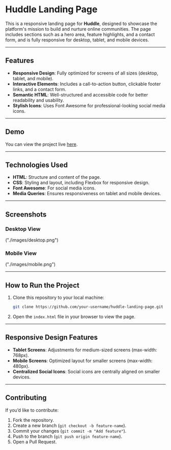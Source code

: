 # Huddle Landing Page

This is a responsive landing page for **Huddle**, designed to showcase the platform's mission to build and nurture online communities. The page includes sections such as a hero area, feature highlights, and a contact form, and is fully responsive for desktop, tablet, and mobile devices.

---

## Features

- **Responsive Design**: Fully optimized for screens of all sizes (desktop, tablet, and mobile).
- **Interactive Elements**: Includes a call-to-action button, clickable footer links, and a contact form.
- **Semantic HTML**: Well-structured and accessible code for better readability and usability.
- **Stylish Icons**: Uses Font Awesome for professional-looking social media icons.

---

## Demo

You can view the project live [here](https://lawlawson.github.io/huddle-landing-page/).

---

## Technologies Used

- **HTML**: Structure and content of the page.
- **CSS**: Styling and layout, including Flexbox for responsive design.
- **Font Awesome**: For social media icons.
- **Media Queries**: Ensures responsiveness on tablet and mobile devices.

---

## Screenshots

### Desktop View

("./images/desktop.png")

### Mobile View

("./images/mobile.png")

---

## How to Run the Project

1. Clone this repository to your local machine:
   ```bash
   git clone https://github.com/your-username/huddle-landing-page.git
   ```
2. Open the `index.html` file in your browser to view the page.

---

## Responsive Design Features

- **Tablet Screens**: Adjustments for medium-sized screens (max-width: 768px).
- **Mobile Screens**: Optimized layout for smaller screens (max-width: 480px).
- **Centralized Social Icons**: Social icons are centrally aligned on smaller devices.

---

## Contributing

If you’d like to contribute:

1. Fork the repository.
2. Create a new branch (`git checkout -b feature-name`).
3. Commit your changes (`git commit -m "Add feature"`).
4. Push to the branch (`git push origin feature-name`).
5. Open a Pull Request.
